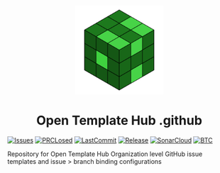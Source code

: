 <p align="center">
  <a href="https://www.linkedin.com/company/open-template-hub">
    <img src="https://github.com/open-template-hub/open-template-hub.github.io/blob/master/assets/logo/brand-logo.png?raw=true" alt="Logo" width=200>
  </a>
</p>

<h1 align="center">
Open Template Hub .github
</h1>

[![Issues](https://img.shields.io/github/issues/open-template-hub/.github?color=43b043&style=for-the-badge)](https://github.com/open-template-hub/.github/issues)
[![PRCLosed](https://img.shields.io/github/issues-pr-closed-raw/open-template-hub/.github?color=43b043&style=for-the-badge)](https://github.com/open-template-hub/.github/pulls?q=is%3Apr+is%3Aclosed)
[![LastCommit](https://img.shields.io/github/last-commit/open-template-hub/.github?color=43b043&style=for-the-badge)](https://github.com/open-template-hub/.github/commits/master)
[![Release](https://img.shields.io/github/release/open-template-hub/.github?include_prereleases&color=43b043&style=for-the-badge)](https://github.com/open-template-hub/.github/releases)
[![SonarCloud](https://img.shields.io/sonar/quality_gate/open-template-hub_.github?server=https%3A%2F%2Fsonarcloud.io&label=Sonar%20Cloud&style=for-the-badge&logo=sonarcloud)](https://sonarcloud.io/dashboard?id=open-template-hub_.github)
[![BTC](https://img.shields.io/badge/Donate-BTC-ORANGE?color=F5922F&style=for-the-badge&logo=bitcoin)](https://commerce.coinbase.com/checkout/8313af5f-de48-498d-b2cb-d98819ca7d5e)

Repository for Open Template Hub Organization level GitHub issue templates and issue > branch binding configurations
